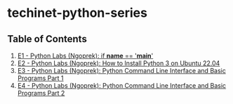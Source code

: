 # techinet-python-series


## Table of Contents

1. [E1 - Python Labs (Ngoprek): if __name__ == '__main__'](E1/README.md)
2. [E2 - Python Labs (Ngoprek): How to Install Python 3 on Ubuntu 22.04](E2/README.md)
3. [E3 - Python Labs (Ngoprek): Python Command Line Interface and Basic Programs Part 1](E3/README.md)
4. [E4 - Python Labs (Ngoprek): Python Command Line Interface and Basic Programs Part 2](E4/README.md)